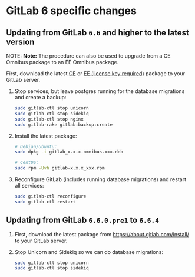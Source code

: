 # GitLab 6 specific changes

## Updating from GitLab `6.6` and higher to the latest version

NOTE: **Note:**
The procedure can also be used to upgrade from a CE Omnibus package to an EE
Omnibus package.

First, download the latest [CE](https://packages.gitlab.com/gitlab/gitlab-ce) or
[EE (license key required)](https://about.gitlab.com/install/)
package to your GitLab server.

1. Stop services, but leave postgres running for the database migrations and
   create a backup:

   ```sh
   sudo gitlab-ctl stop unicorn
   sudo gitlab-ctl stop sidekiq
   sudo gitlab-ctl stop nginx
   sudo gitlab-rake gitlab:backup:create
   ```

1. Install the latest package:

   ```sh
   # Debian/Ubuntu:
   sudo dpkg -i gitlab_x.x.x-omnibus.xxx.deb

   # CentOS:
   sudo rpm -Uvh gitlab-x.x.x_xxx.rpm
   ```

1. Reconfigure GitLab (includes running database migrations) and restart all
   services:

   ```sh
   sudo gitlab-ctl reconfigure
   sudo gitlab-ctl restart
   ```

## Updating from GitLab `6.6.0.pre1` to `6.6.4`

1. First, download the latest package from <https://about.gitlab.com/install/>
   to your GitLab server.

1. Stop Unicorn and Sidekiq so we can do database migrations:

   ```sh
   sudo gitlab-ctl stop unicorn
   sudo gitlab-ctl stop sidekiq
   ```
